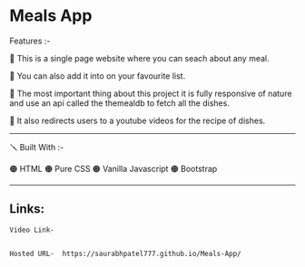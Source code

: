 # Meals App

Features :-

🔴 This is a single page website where you can seach about any meal.

🔴 You can also add it into on your favourite list.

🔴 The most important thing about this project it is fully responsive of nature and use an api called the themealdb to fetch all the dishes.

🔴 It also redirects users to a youtube videos for the recipe of dishes.


---

🪛 Built With :-

🟠 HTML
🟠 Pure CSS
🟠 Vanilla Javascript
🟠 Bootstrap

---
## Links:

    Video Link-
            

    Hosted URL-  https://saurabhpatel777.github.io/Meals-App/

